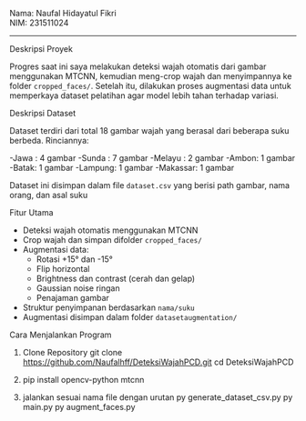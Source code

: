 Nama: Naufal Hidayatul Fikri  
NIM: 231511024

---

Deskripsi Proyek

Progres saat ini saya melakukan deteksi wajah otomatis dari gambar menggunakan MTCNN, kemudian meng-crop wajah dan menyimpannya ke folder `cropped_faces/`. Setelah itu, dilakukan proses augmentasi data untuk memperkaya dataset pelatihan agar model lebih tahan terhadap variasi.

Deskripsi Dataset

Dataset terdiri dari total 18 gambar wajah yang berasal dari beberapa suku berbeda. Rinciannya:

-Jawa : 4 gambar
-Sunda : 7 gambar
-Melayu : 2 gambar
-Ambon: 1 gambar
-Batak: 1 gambar
-Lampung: 1 gambar
-Makassar: 1 gambar

Dataset ini disimpan dalam file `dataset.csv` yang berisi path gambar, nama orang, dan asal suku

Fitur Utama

- Deteksi wajah otomatis menggunakan MTCNN
- Crop wajah dan simpan difolder `cropped_faces/`
- Augmentasi data:
  - Rotasi +15° dan -15°
  - Flip horizontal
  - Brightness dan contrast (cerah dan gelap)
  - Gaussian noise ringan
  - Penajaman gambar
- Struktur penyimpanan berdasarkan `nama/suku`
- Augmentasi disimpan dalam folder `datasetaugmentation/`

Cara Menjalankan Program

1. Clone Repository
   git clone https://github.com/Naufalhff/DeteksiWajahPCD.git
   cd DeteksiWajahPCD

2. pip install opencv-python mtcnn

3. jalankan sesuai nama file
   dengan urutan
   py generate_dataset_csv.py
   py main.py
   py augment_faces.py
